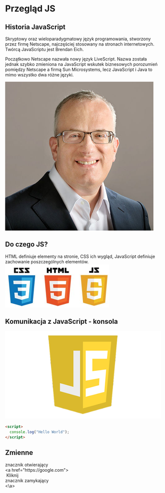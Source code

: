 # Przegląd JS
## Historia JavaScript
<div class="standardWrapper">
<div>
  Skryptowy oraz wieloparadygmatowy język programowania, stworzony przez firmę Netscape, najczęściej stosowany na stronach internetowych. Twórcą JavaScriptu jest Brendan Eich.

  Początkowo Netscape nazwała nowy język LiveScript. Nazwa została jednak szybko zmieniona na JavaScript wskutek biznesowych porozumień pomiędzy Netscape a firmą Sun Microsystems, lecz JavaScript i Java to mimo wszystko dwa różne języki.
</div>
<div>

  ![Brendan Eich](./images/brendaneich.png)
</div>
</div>

## Do czego JS?
HTML definiuje elementy na stronie, CSS ich wygląd, 
JavaScript definiuje zachowanie poszczególnych elementów.
![html css js](./images/js_html_css.jpg)

## Komunikacja z JavaScript - konsola
![JavaScript Logo](./images/js_logo.png)

```html
<script>
  console.log("Hello World");
</script>
```

## Zmienne

<div class="exampleTagsContainer">
  <div class="exampleTag withUpperLabel">
    <div class="upperLabel">znacznik otwierający</div>
    <span style="color:var(--red);"><</span><span style="color:var(--blue);">a</span>
    <span style="color:var(--green);">href</span><span>=</span><span>"https://google.com"</span><span style="color:var(--red);">></span>
  </div>
  <div class="exampleTag">
    <span>&nbsp;Kliknij&nbsp;</span>
  </div>
  <div class="exampleTag withUpperLabel">
    <div class="upperLabel">znacznik zamykający</div>
    <span style="color:var(--red);">&lt;\</span><span style="color:var(--blue);">a</span><span style="color:var(--red);">></span>
  </div>
</div>
